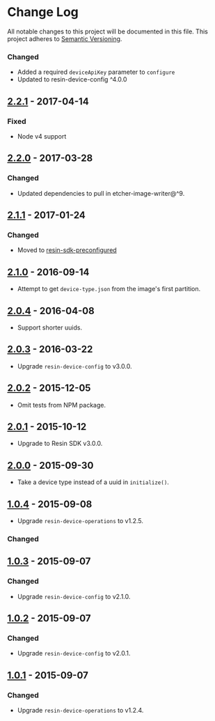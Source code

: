 # Change Log

All notable changes to this project will be documented in this file.
This project adheres to [Semantic Versioning](http://semver.org/).

### Changed

- Added a required `deviceApiKey` parameter to `configure`
- Updated to resin-device-config ^4.0.0

## [2.2.1] - 2017-04-14

### Fixed

- Node v4 support

## [2.2.0] - 2017-03-28

### Changed

- Updated dependencies to pull in etcher-image-writer@^9.

## [2.1.1] - 2017-01-24

### Changed

- Moved to [resin-sdk-preconfigured](https://github.com/resin-io-modules/resin-sdk-preconfigured)

## [2.1.0] - 2016-09-14

- Attempt to get `device-type.json` from the image's first partition.

## [2.0.4] - 2016-04-08

- Support shorter uuids.

## [2.0.3] - 2016-03-22

- Upgrade `resin-device-config` to v3.0.0.

## [2.0.2] - 2015-12-05

- Omit tests from NPM package.

## [2.0.1] - 2015-10-12

- Upgrade to Resin SDK v3.0.0.

## [2.0.0] - 2015-09-30

- Take a device type instead of a uuid in `initialize()`.

## [1.0.4] - 2015-09-08

- Upgrade `resin-device-operations` to v1.2.5.

### Changed

## [1.0.3] - 2015-09-07

### Changed

- Upgrade `resin-device-config` to v2.1.0.

## [1.0.2] - 2015-09-07

### Changed

- Upgrade `resin-device-config` to v2.0.1.

## [1.0.1] - 2015-09-07

### Changed

- Upgrade `resin-device-operations` to v1.2.4.

[2.2.1]: https://github.com/resin-io/resin-device-init/compare/v2.2.0...v2.2.1
[2.2.0]: https://github.com/resin-io/resin-device-init/compare/v2.1.1...v2.2.0
[2.1.1]: https://github.com/resin-io/resin-device-init/compare/v2.1.0...v2.1.1
[2.1.0]: https://github.com/resin-io/resin-device-init/compare/v2.0.4...v2.1.0
[2.0.4]: https://github.com/resin-io/resin-device-init/compare/v2.0.3...v2.0.4
[2.0.3]: https://github.com/resin-io/resin-device-init/compare/v2.0.2...v2.0.3
[2.0.2]: https://github.com/resin-io/resin-device-init/compare/v2.0.1...v2.0.2
[2.0.1]: https://github.com/resin-io/resin-device-init/compare/v2.0.0...v2.0.1
[2.0.0]: https://github.com/resin-io/resin-device-init/compare/v1.0.4...v2.0.0
[1.0.4]: https://github.com/resin-io/resin-device-init/compare/v1.0.3...v1.0.4
[1.0.3]: https://github.com/resin-io/resin-device-init/compare/v1.0.2...v1.0.3
[1.0.2]: https://github.com/resin-io/resin-device-init/compare/v1.0.1...v1.0.2
[1.0.1]: https://github.com/resin-io/resin-device-init/compare/v1.0.0...v1.0.1
